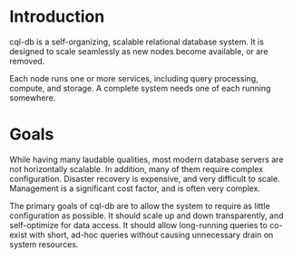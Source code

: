 # Introduction #

cql-db is a self-organizing, scalable relational database system. It is designed to scale seamlessly as new nodes become available, or are removed.

Each node runs one or more services, including query processing, compute, and storage. A complete system needs one of each running somewhere.

# Goals #

While having many laudable qualities, most modern database servers are not horizontally scalable. In addition, many of them require complex configuration. Disaster recovery is expensive, and very difficult to scale. Management is a significant cost factor, and is often very complex.

The primary goals of cql-db are to allow the system to require as little configuration as possible. It should scale up and down transparently, and self-optimize for data access. It should allow long-running queries to co-exist with short, ad-hoc queries without causing unnecessary drain on system resources.

